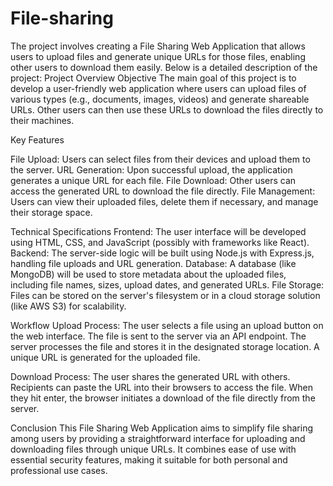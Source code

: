 # File-sharing
The project involves creating a File Sharing Web Application that allows users to upload files and generate unique URLs for those files, enabling other users to download them easily. Below is a detailed description of the project:
Project Overview
Objective
The main goal of this project is to develop a user-friendly web application where users can upload files of various types (e.g., documents, images, videos) and generate shareable URLs. Other users can then use these URLs to download the files directly to their machines.

Key Features

File Upload: Users can select files from their devices and upload them to the server.
URL Generation: Upon successful upload, the application generates a unique URL for each file.
File Download: Other users can access the generated URL to download the file directly.
File Management: Users can view their uploaded files, delete them if necessary, and manage their storage space.

Technical Specifications
Frontend: The user interface will be developed using HTML, CSS, and JavaScript (possibly with frameworks like React).
Backend: The server-side logic will be built using Node.js with Express.js, handling file uploads and URL generation.
Database: A database (like MongoDB) will be used to store metadata about the uploaded files, including file names, sizes, upload dates, and generated URLs.
File Storage: Files can be stored on the server's filesystem or in a cloud storage solution (like AWS S3) for scalability.

Workflow
Upload Process:
The user selects a file using an upload button on the web interface.
The file is sent to the server via an API endpoint.
The server processes the file and stores it in the designated storage location.
A unique URL is generated for the uploaded file.

Download Process:
The user shares the generated URL with others.
Recipients can paste the URL into their browsers to access the file.
When they hit enter, the browser initiates a download of the file directly from the server.

Conclusion
This File Sharing Web Application aims to simplify file sharing among users by providing a straightforward interface for uploading and downloading files through unique URLs. It combines ease of use with essential security features, making it suitable for both personal and professional use cases.
